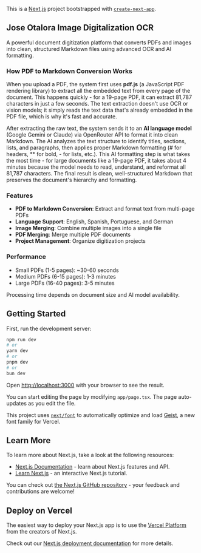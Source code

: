 This is a [Next.js](https://nextjs.org) project bootstrapped with [`create-next-app`](https://nextjs.org/docs/app/api-reference/cli/create-next-app).

## Jose Otalora Image Digitalization OCR

A powerful document digitization platform that converts PDFs and images into clean, structured Markdown files using advanced OCR and AI formatting.

### How PDF to Markdown Conversion Works

When you upload a PDF, the system first uses **pdf.js** (a JavaScript PDF rendering library) to extract all the embedded text from every page of the document. This happens quickly - for a 19-page PDF, it can extract 81,787 characters in just a few seconds. The text extraction doesn't use OCR or vision models; it simply reads the text data that's already embedded in the PDF file, which is why it's fast and accurate.

After extracting the raw text, the system sends it to an **AI language model** (Google Gemini or Claude) via OpenRouter API to format it into clean Markdown. The AI analyzes the text structure to identify titles, sections, lists, and paragraphs, then applies proper Markdown formatting (# for headers, ** for bold, - for lists, etc.). This AI formatting step is what takes the most time - for large documents like a 19-page PDF, it takes about 4 minutes because the model needs to read, understand, and reformat all 81,787 characters. The final result is clean, well-structured Markdown that preserves the document's hierarchy and formatting.

### Features

- **PDF to Markdown Conversion**: Extract and format text from multi-page PDFs
- **Language Support**: English, Spanish, Portuguese, and German
- **Image Merging**: Combine multiple images into a single file
- **PDF Merging**: Merge multiple PDF documents
- **Project Management**: Organize digitization projects

### Performance

- Small PDFs (1-5 pages): ~30-60 seconds
- Medium PDFs (6-15 pages): 1-3 minutes
- Large PDFs (16-40 pages): 3-5 minutes

Processing time depends on document size and AI model availability.

## Getting Started

First, run the development server:

```bash
npm run dev
# or
yarn dev
# or
pnpm dev
# or
bun dev
```

Open [http://localhost:3000](http://localhost:3000) with your browser to see the result.

You can start editing the page by modifying `app/page.tsx`. The page auto-updates as you edit the file.

This project uses [`next/font`](https://nextjs.org/docs/app/building-your-application/optimizing/fonts) to automatically optimize and load [Geist](https://vercel.com/font), a new font family for Vercel.

## Learn More

To learn more about Next.js, take a look at the following resources:

- [Next.js Documentation](https://nextjs.org/docs) - learn about Next.js features and API.
- [Learn Next.js](https://nextjs.org/learn) - an interactive Next.js tutorial.

You can check out [the Next.js GitHub repository](https://github.com/vercel/next.js) - your feedback and contributions are welcome!

## Deploy on Vercel

The easiest way to deploy your Next.js app is to use the [Vercel Platform](https://vercel.com/new?utm_medium=default-template&filter=next.js&utm_source=create-next-app&utm_campaign=create-next-app-readme) from the creators of Next.js.

Check out our [Next.js deployment documentation](https://nextjs.org/docs/app/building-your-application/deploying) for more details.
